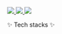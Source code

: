 <a href="https://it-is-sai.tistory.com/" target="_blank">
  <img src="https://img.shields.io/badge/Blog-black?style=for-the-badge&logo=Tistory&logoColor=white">
</a>
<a href="mailto:minbongpark@gmail.com" target="_blank">
  <img src="https://img.shields.io/badge/minbongpark@gmail.com-orange?style=for-the-badge&logo=Gmail&logoColor=white">
</a>
<a href="https://www.instagram.com/donb._.sai/" target="_blank">
  <img src="https://img.shields.io/badge/Instagram-pink?style=for-the-badge&logo=Instagram&logoColor=white">
</a>

<!--
**saimin808/saimin808** is a ✨ _special_ ✨ repository because its `README.md` (this file) appears on your GitHub profile.

Here are some ideas to get you started:

- 🔭 I’m currently working on ...
- 🌱 I’m currently learning ...
- 👯 I’m looking to collaborate on ...
- 🤔 I’m looking for help with ...
- 💬 Ask me about ...
- 📫 How to reach me: ...
- 😄 Pronouns: ...
- ⚡ Fun fact: ...
-->


✨ Tech stacks ✨
